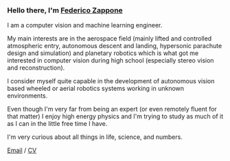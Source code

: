 ### Hello there, I'm [Federico Zappone](https://federicozappone.github.io)<br>

I am a computer vision and machine learning engineer.


My main interests are in the aerospace field (mainly lifted and controlled atmospheric entry, autonomous descent and landing, hypersonic parachute design and simulation) and planetary robotics which is what got me interested in computer vision during high school (especially stereo vision and reconstruction).


I consider myself quite capable in the development of autonomous vision based wheeled or aerial robotics systems working in unknown environments.


Even though I'm very far from being an expert (or even remotely fluent for that matter) I enjoy high energy physics and I'm trying to study as much of it as I can in the little free time I have. 


I'm very curious about all things in life, science, and numbers.


[Email](mailto:federicozappone@gmail.com") / [CV](federicozappone_cv.pdf)
